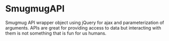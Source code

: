 SmugmugAPI
==========

Smugmug API wrapper object using jQuery for ajax and parameterization of arguments. APIs are great for providing access to data but interacting with them is not something that is fun for us humans.